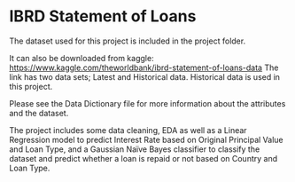 # IBRD Statement of Loans

The dataset used for this project is included in the project folder.

It can also be downloaded from kaggle: https://www.kaggle.com/theworldbank/ibrd-statement-of-loans-data The link has two data sets; Latest and Historical data. Historical data is used in this project.

Please see the Data Dictionary file for more information about the attributes and the dataset.

The project includes some data cleaning, EDA as well as a Linear Regression model to predict Interest Rate based on Original Principal Value and Loan Type, and a Gaussian Naïve Bayes classifier to classify the dataset and predict whether a loan is repaid or not based on Country and Loan Type. 
